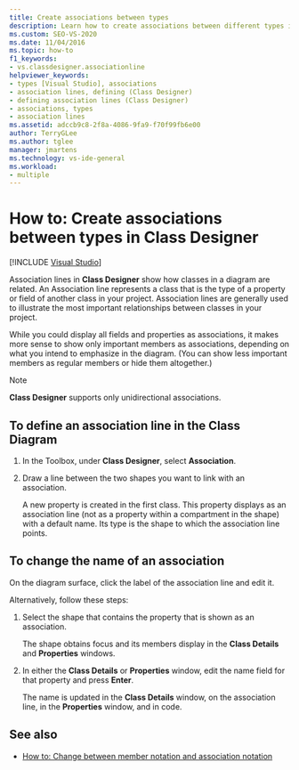 ```yaml
---
title: Create associations between types
description: Learn how to create associations between different types in Class Designer.
ms.custom: SEO-VS-2020
ms.date: 11/04/2016
ms.topic: how-to
f1_keywords:
- vs.classdesigner.associationline
helpviewer_keywords:
- types [Visual Studio], associations
- association lines, defining (Class Designer)
- defining association lines (Class Designer)
- associations, types
- association lines
ms.assetid: adccb9c8-2f8a-4086-9fa9-f70f99fb6e00
author: TerryGLee
ms.author: tglee
manager: jmartens
ms.technology: vs-ide-general
ms.workload:
- multiple
---
```

# How to: Create associations between types in Class Designer

 [!INCLUDE [Visual Studio](~/includes/applies-to-version/vs-windows-only.md)]

Association lines in **Class Designer** show how classes in a diagram are related. An Association line represents a class that is the type of a property or field of another class in your project. Association lines are generally used to illustrate the most important relationships between classes in your project.

While you could display all fields and properties as associations, it makes more sense to show only important members as associations, depending on what you intend to emphasize in the diagram. (You can show less important members as regular members or hide them altogether.)

> [!NOTE]
> **Class Designer** supports only unidirectional associations.

## To define an association line in the Class Diagram

1. In the Toolbox, under **Class Designer**, select **Association**.

2. Draw a line between the two shapes you want to link with an association.

     A new property is created in the first class. This property displays as an association line (not as a property within a compartment in the shape) with a default name. Its type is the shape to which the association line points.

## To change the name of an association

On the diagram surface, click the label of the association line and edit it.

Alternatively, follow these steps:

1. Select the shape that contains the property that is shown as an association.

   The shape obtains focus and its members display in the **Class Details** and **Properties** windows.

2. In either the **Class Details** or **Properties** window, edit the name field for that property and press **Enter**.

   The name is updated in the **Class Details** window, on the association line, in the **Properties** window, and in code.

## See also

- [How to: Change between member notation and association notation](how-to-change-between-member-notation-and-association-notation.md)
